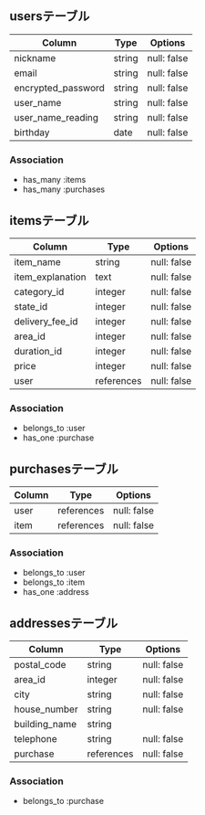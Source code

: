 ## usersテーブル

| Column | Type       | Options                        |
| ------ | ---------- | ------------------------------ |
| nickname   | string | null: false|
| email  | string | null: false| unique: true|
| encrypted_password   | string | null: false|
| user_name   | string | null: false|
| user_name_reading  | string | null: false|
| birthday | date | null: false|


### Association
- has_many :items
- has_many :purchases


## itemsテーブル

| Column | Type       | Options                        |
| ------ | ---------- | ------------------------------ |
| item_name  | string | null: false|
| item_explanation   | text | null: false|
| category_id  | integer | null: false|
| state_id  | integer | null: false|
| delivery_fee_id  | integer | null: false|
| area_id  | integer | null: false|
| duration_id  | integer | null: false|
| price  | integer | null: false|
| user | references | null: false| foreign_key: true|

### Association
- belongs_to :user
- has_one :purchase


## purchasesテーブル

| Column | Type       | Options                        |
| ------ | ---------- | ------------------------------ |
| user   | references | null: false| foreign_key: true|
| item  | references | null: false| foreign_key: true|

### Association
- belongs_to :user
- belongs_to :item
- has_one :address


## addressesテーブル

| Column | Type       | Options                        |
| ------ | ---------- | ------------------------------ |
| postal_code   | string | null: false| foreign_key: true|
| area_id  | integer | null: false| foreign_key: true|
| city  | string | null: false|
| house_number  | string | null: false|
| building_name  | string |
| telephone | string | null: false|
| purchase | references | null: false| foreign_key: true|

### Association
- belongs_to :purchase